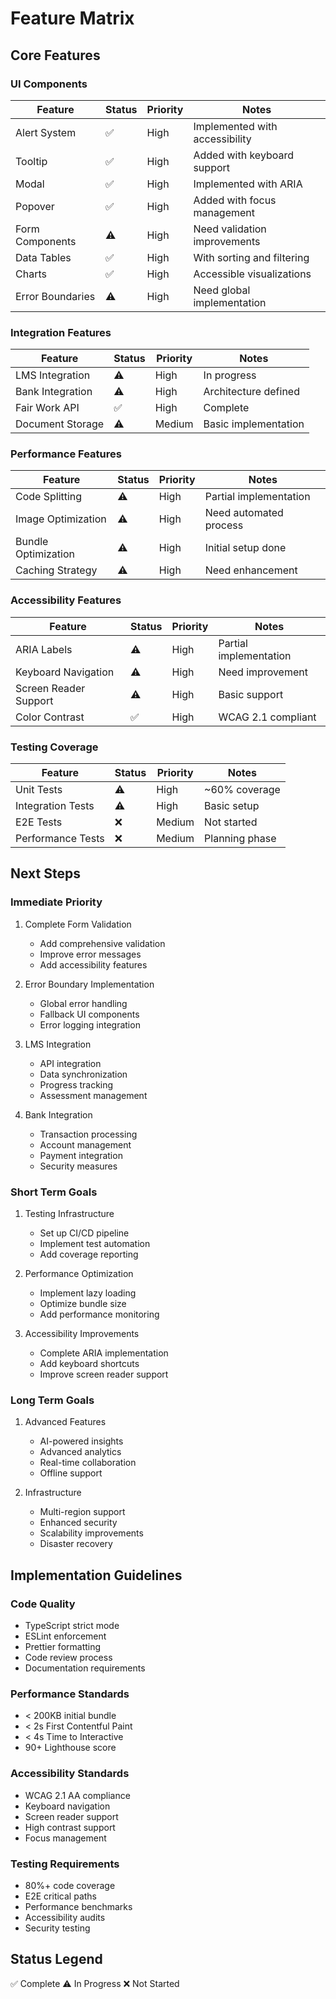 # Feature Matrix

## Core Features

### UI Components
| Feature | Status | Priority | Notes |
|---------|--------|----------|-------|
| Alert System | ✅ | High | Implemented with accessibility |
| Tooltip | ✅ | High | Added with keyboard support |
| Modal | ✅ | High | Implemented with ARIA |
| Popover | ✅ | High | Added with focus management |
| Form Components | ⚠️ | High | Need validation improvements |
| Data Tables | ✅ | High | With sorting and filtering |
| Charts | ✅ | High | Accessible visualizations |
| Error Boundaries | ⚠️ | High | Need global implementation |

### Integration Features
| Feature | Status | Priority | Notes |
|---------|--------|----------|-------|
| LMS Integration | ⚠️ | High | In progress |
| Bank Integration | ⚠️ | High | Architecture defined |
| Fair Work API | ✅ | High | Complete |
| Document Storage | ⚠️ | Medium | Basic implementation |

### Performance Features
| Feature | Status | Priority | Notes |
|---------|--------|----------|-------|
| Code Splitting | ⚠️ | High | Partial implementation |
| Image Optimization | ⚠️ | High | Need automated process |
| Bundle Optimization | ⚠️ | High | Initial setup done |
| Caching Strategy | ⚠️ | High | Need enhancement |

### Accessibility Features
| Feature | Status | Priority | Notes |
|---------|--------|----------|-------|
| ARIA Labels | ⚠️ | High | Partial implementation |
| Keyboard Navigation | ⚠️ | High | Need improvement |
| Screen Reader Support | ⚠️ | High | Basic support |
| Color Contrast | ✅ | High | WCAG 2.1 compliant |

### Testing Coverage
| Feature | Status | Priority | Notes |
|---------|--------|----------|-------|
| Unit Tests | ⚠️ | High | ~60% coverage |
| Integration Tests | ⚠️ | High | Basic setup |
| E2E Tests | ❌ | Medium | Not started |
| Performance Tests | ❌ | Medium | Planning phase |

## Next Steps

### Immediate Priority
1. Complete Form Validation
   - Add comprehensive validation
   - Improve error messages
   - Add accessibility features

2. Error Boundary Implementation
   - Global error handling
   - Fallback UI components
   - Error logging integration

3. LMS Integration
   - API integration
   - Data synchronization
   - Progress tracking
   - Assessment management

4. Bank Integration
   - Transaction processing
   - Account management
   - Payment integration
   - Security measures

### Short Term Goals
1. Testing Infrastructure
   - Set up CI/CD pipeline
   - Implement test automation
   - Add coverage reporting

2. Performance Optimization
   - Implement lazy loading
   - Optimize bundle size
   - Add performance monitoring

3. Accessibility Improvements
   - Complete ARIA implementation
   - Add keyboard shortcuts
   - Improve screen reader support

### Long Term Goals
1. Advanced Features
   - AI-powered insights
   - Advanced analytics
   - Real-time collaboration
   - Offline support

2. Infrastructure
   - Multi-region support
   - Enhanced security
   - Scalability improvements
   - Disaster recovery

## Implementation Guidelines

### Code Quality
- TypeScript strict mode
- ESLint enforcement
- Prettier formatting
- Code review process
- Documentation requirements

### Performance Standards
- < 200KB initial bundle
- < 2s First Contentful Paint
- < 4s Time to Interactive
- 90+ Lighthouse score

### Accessibility Standards
- WCAG 2.1 AA compliance
- Keyboard navigation
- Screen reader support
- High contrast support
- Focus management

### Testing Requirements
- 80%+ code coverage
- E2E critical paths
- Performance benchmarks
- Accessibility audits
- Security testing

## Status Legend
✅ Complete
⚠️ In Progress
❌ Not Started
